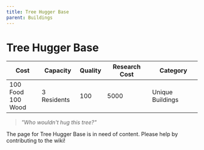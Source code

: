 ```yaml
---
title: Tree Hugger Base
parent: Buildings
---
```

# Tree Hugger Base

<table>
<thead>
	<tr>
	<th>Cost</th>
	<th>Capacity</th>
	<th>
		Quality
	</th>
	<th>Research Cost</th>
	<th>Category</th>
	</tr>
</thead>
<tbody>
	<tr>
	<td>
		100 Food<br>100 Wood
	</td>
	<td>
		3 Residents
	</td>
	<td>
		100
	</td>
	<td>
		5000
	</td>
	<td>
		Unique Buildings
	</td>
	</tr>
</tbody>
</table>

> *"Who wouldn't hug this tree?"*

The page for Tree Hugger Base is in need of content. Please help by contributing to the wiki!
